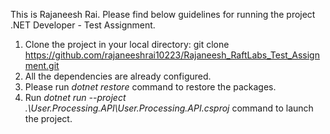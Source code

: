 This is Rajaneesh Rai. Please find below guidelines for running the project .NET Developer - Test Assignment.
1. Clone the project in your local directory:
   git clone https://github.com/rajaneeshrai10223/Rajaneesh_RaftLabs_Test_Assignment.git
3. All the dependencies are already configured.
4. Please run _dotnet restore_  command to restore the packages.
5. Run _dotnet run --project .\User.Processing.API\User.Processing.API.csproj_ command to launch the project. 
